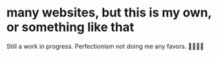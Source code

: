 # many websites, but this is my own, or something like that

Still a work in progress. Perfectionism not doing me any favors. 🤷🤷🏻‍♂️
